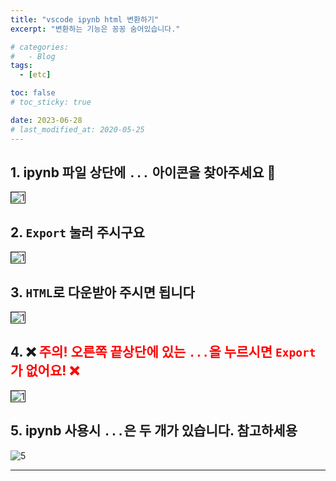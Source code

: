 ```yaml
---
title: "vscode ipynb html 변환하기"
excerpt: "변환하는 기능은 꽁꽁 숨어있습니다."

# categories:
#   - Blog
tags:
  - [etc]

toc: false
# toc_sticky: true

date: 2023-06-28
# last_modified_at: 2020-05-25
---
```


## 1. ipynb 파일 상단에 `...` 아이콘을 찾아주세요 🔎

  <img src="https://i.ibb.co/n0zwGv6/1.png" alt="1" border="1">
  
## 2. `Export` 눌러 주시구요

  <img src="https://i.ibb.co/qCSydp2/2.png" alt="1" border="1">

## 3. `HTML`로 다운받아 주시면 됩니다

<img src="https://i.ibb.co/KmB76Bd/3.png" alt="1" border="1">

## 4. ❌ <span style="color:red">주의! 오른쪽 끝상단에 있는 `...`을 누르시면 `Export`가 없어요! ❌

<img src="https://i.ibb.co/0JJ5w8X/4.png" alt="1" border="1">

## 5. ipynb 사용시 `...`은 두 개가 있습니다. 참고하세용

<img src="https://i.ibb.co/D5pNsv2/5.png" alt="5" border="0">

---
